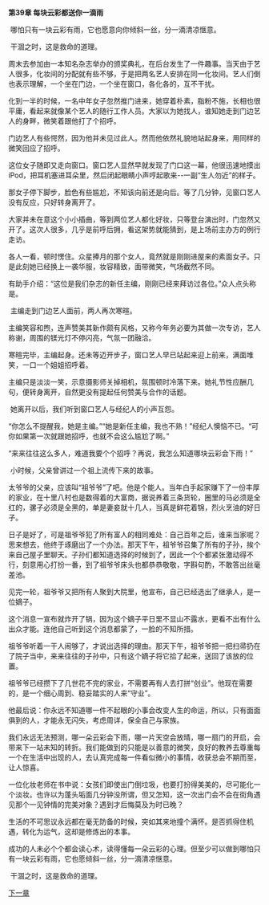 **第39章 每块云彩都送你一滴雨**

​    哪怕只有一块云彩有雨，它也愿意向你倾斜一丝，分一滴清凉惬意。 

​    干涸之时，这是救命的道理。 

​    周末去参加由一本知名杂志举办的颁奖典礼，在后台发生了一件趣事。当天由于艺人很多，化妆间的分配就有些不够，于是把两名艺人安排在同一化妆间。艺人们倒也表示理解，一个坐在门边，一个坐在窗口，各化各的，互不干扰。 

​    化到一半的时候，一名中年女子忽然推门进来，她穿着朴素，脂粉不施，长相也很平庸，看起来就像某个艺人的随行工作人员。大家以为她找人，谁知她走到门边艺人的身畔，微笑着跟他打了个招呼。 

​    门边艺人有些愕然，因为他并未见过此人。然而他依然礼貌地站起身来，用同样的微笑回应了招呼。 

​    这位女子随即又走向窗口。窗口艺人显然早就发现了门口这一幕，他很迅速地摸出iPod，把耳机塞进耳朵里，然后闭起眼睛小声哼起歌来--一副“生人勿近”的样子。 

​    那女子停下脚步，脸色有些尴尬，不知该向前还是向后。等了几分钟，见窗口艺人没有反应，只好转身离开了。 

​    大家并未在意这个小小插曲，等到两位艺人都化好妆，只等登台演出时，门忽然又开了。这次人很多，几乎是前呼后拥，看这架势就能猜到，是上场前主办方的例行走访。 

​    各人一看，顿时愣住。众星捧月的那个女人，竟然就是刚刚进屋来的素面女子。只是此刻她已经换上一袭华服，妆容精致，面带微笑，气场截然不同。 

​    有助手介绍：“这位是我们杂志的新任主编，刚刚已经来拜访过各位。”众人点头称是。 

​    主编走到门边艺人面前，两人再次寒暄。 

​    主编笑容和煦，连声赞美其新作颇有风格，又称今年务必要为其做一次专访，艺人称谢，周围的镁光灯不停闪亮，气氛一团融洽。 

​    寒暄完毕，主编起身。还未等迈开步子，窗口艺人早已站起来迎上前来，满面堆笑，一口一个姐姐招呼着。 

​    主编只是淡淡一笑，示意摄影师关掉相机，氛围顿时冷落下来。她礼节性应酬几句，便转身离开，自然更没有提起任何赞美与合作的话题。 

​    她离开以后，我们听到窗口艺人与经纪人的小声互怨。 

​    “你怎么不提醒我，她是主编。”“她是新任主编，我也不熟！”经纪人懊恼不已。“可你如果第一次就跟她招呼，也就不会这么尴尬了啊。” 

​    “来来往往这么多人，难道我要个个招呼？再说，我怎么知道哪块云彩会下雨！” 

​    小时候，父亲曾讲过一个祖上流传下来的故事。 

​    太爷爷的父亲，应该叫“祖爷爷”了吧。他是个能人。当年白手起家赚下了一份丰厚的家业，在十里八村也是数得着的大富商，据说养着三条货轮，圈里的马必须是全红的，骡子必须是全黑的，单是妻妾就十几人，当真是鲜花着锦，烈火烹油的好日子。 

​    日子是好了，可是祖爷爷犯了所有富人的相同难处：自己百年之后，谁来当家呢？思来想去，他终于琢磨出了一个办法。那天下午，祖爷爷召集了所有的子孙，挨个来自己屋子里聊天。子孙们都知道选择的时候到了，因此一个个都紧张激动得不行，刻意用心打扮一番，到了祖爷爷床头也都恭恭敬敬，字斟句酌，不敢答出丝毫差池。 

​    见完一轮，祖爷爷又把所有人聚到大院里，他宣布，自己已经选出了继承人，是一位嫡子。 

​    这个消息一宣布就炸开了锅，因为这个嫡子平日里不显山不露水，更看不出有什么出众才能。连他自己听到这个消息都蒙了，一脸的不知所措。 

​    祖爷爷听着一干人闹够了，才说出选择的理由。那天下午，祖爷爷把一把扫帚扔在了院子当中，来来往往的子孙中，只有这个嫡子将它拾了起来，送回了该放的位置。 

​    祖爷爷已经攒下了几世花不完的家业，不需要再有人去打拼“创业”。他现在需要的，是一个细心周到、稳妥踏实的人来“守业”。 

​    他最后说：你永远不知道哪一件不起眼的小事会改变人生的命运，所以，只有面面俱到的人，才能永无闪失，考虑周详，保全自己与家族。 

​    我们永远无法预测，哪一朵云彩会下雨，哪一片天空会放晴，哪一扇门的开启，会带来下一站未知的转折。我们能做到的只能是以善意的微笑，良好的教养去尊重每一个在生活中出现的人，去认真完成每一件看似微小的事情，收获总会不期而至，让人惊喜。 

​    一位化妆老师在书中说：女孩们即使出门倒垃圾，也要打扮得美美的，尽可能化一个淡妆。也许以为蓬头垢面几分钟没所谓，但又怎知，这一次出门会不会在街角遇见那个一见钟情的完美对象？遇到才后悔莫及为时已晚？ 

​    生活的不可思议永远都在毫无防备的时候，突如其来地撞个满怀。是否抓得住机遇，转化为运气，这却是修炼出的本事。 

​    成功的人未必个个都会读心术，读得懂每一朵云彩的心理。但至少可以做到哪怕只有一块云彩有雨，它也愿倾斜一丝，分一滴清凉惬意。 

​    干涸之时，这是救命的道理。  

[下一章](https://github.com/LiQinglin007/liqinglin/blob/master/%E4%B8%80%E5%88%87%E9%83%BD%E6%98%AF%E6%9C%80%E5%A5%BD%E7%9A%84%E5%AE%89%E6%8E%92/%E7%AC%AC40%E7%AB%A0%20%E4%BA%BA%E7%95%99%E4%B8%8B%EF%BC%8C%E8%8C%B6%E4%BC%9A%E7%83%AD%E5%90%97.md)
